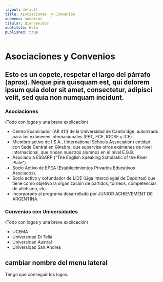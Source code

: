 ```yaml
---
layout: default
title: Asociaciones  y Convenios
submenu: nosotros
titular: Bienvenidos
subtitulo: Hola
published: true
---
```


# Asociaciones y Convenios 

## Esto es un copete, respetar el largo del párrafo (aprox). Neque pira quisquam est, qui dolorem ipsum quia dolor sit amet, consectetur, adipisci velit, sed quia non numquam incidunt.

### Asociaciones
 (Todo con logos y una breve explicación)
- Centro Examinador (AR 411) de la Universidad de Cambridge, autorizado para los exámenes internacionales (PET, FCE, IGCSE y ICE).
- Miembro activo de I.S.A., (International Schools Association) entidad con Sede Central en Ginebra, que supervisa otros exámenes de nivel internacional, que rinden nuestros alumnos en el nivel E.G.B.
- Asociado a ESSARP ("The English Speaking Scholastic of the River Plate").
- Socio Activo de EPEA (Establecimientos Privados Educativos Asociados).
- Socio activo y cofundador de LIDE (Liga Intercolegial de Deportes) que tiene como objetivo la organización de partidos, torneos, competencias de atletismo, etc. 
- Incorporado al programa desarrollado por JUNIOR ACHIEVEMENT DE ARGENTINA.

### Convenios con Universidades
 (Todo con logos y una breve explicación)
- UCEMA
- Universidad Di Tella
- Universidad Austral
- Universidad San Andres

## cambiar nombre del menu lateral
Tengo que conseguir los logos. 
